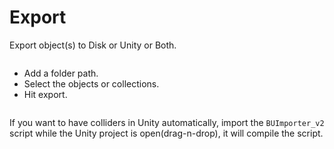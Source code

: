 # Export

Export object(s) to Disk or Unity or Both.

<p><img :src="$withBase('/img/ui_export.png')" alt='' /></p>

<!-- If [Path](/preference.html#path) is not defined then the `Export` button will disable.

<p><img :src="$withBase('/img/export_disable_1.png')" alt='' /></p> -->

<!-- ::: tip CHECK : Selected Objects
- Exports only the selected objects.
- Objects can be in any collection.
::: -->

<!-- <p><img :src="$withBase('/img/any_collection.png')" alt='' /></p>

::: tip UNCHECK : Selected Objects
- Objects should be in `Export` collection.
:::

<p><img :src="$withBase('/img/export_collection.png')" alt='' /></p>

::: tip DON'T
- Make `Empty` as parent.
- Select any children object(s).
- Select any collisions, sockets, lods.
::: -->

- Add a folder path.
- Select the objects or collections.
- Hit export.

<p><img :src="$withBase('/img/export.gif')" alt='' /></p>

If you want to have colliders in Unity automatically, import the `BUImporter_v2` script while the Unity project is open(drag-n-drop), it will compile the script.